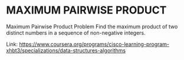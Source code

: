 # MAXIMUM PAIRWISE PRODUCT

Maximum Pairwise Product Problem
Find the maximum product of two distinct numbers in a sequence of non-negative integers.

Link: https://www.coursera.org/programs/cisco-learning-program-xhbt3/specializations/data-structures-algorithms